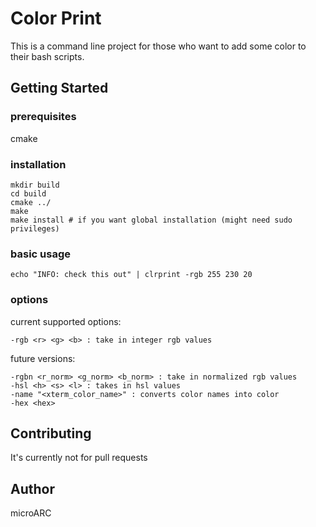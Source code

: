 # Color Print
This is a command line project for those who want to add some color to their
bash scripts.
## Getting Started
### prerequisites
cmake
### installation
```
mkdir build
cd build
cmake ../
make
make install # if you want global installation (might need sudo privileges)
```
### basic usage
```
echo "INFO: check this out" | clrprint -rgb 255 230 20
```
### options
current supported options:
```
-rgb <r> <g> <b> : take in integer rgb values
```
future versions:
```
-rgbn <r_norm> <g_norm> <b_norm> : take in normalized rgb values
-hsl <h> <s> <l> : takes in hsl values
-name "<xterm_color_name>" : converts color names into color
-hex <hex>
```
## Contributing
It's currently not for pull requests
## Author
microARC
